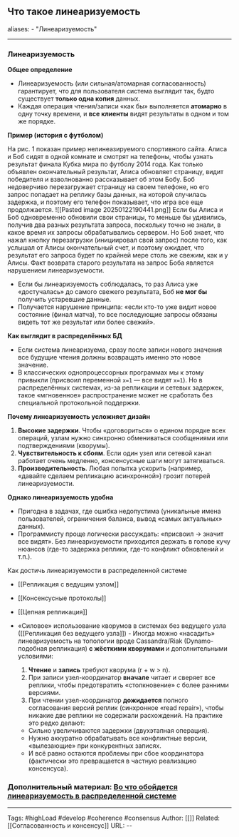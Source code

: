 ## Что такое линеаризуемость
aliases: 
	- "Линеаризуемость"

---

### Линеаризуемость

**Общее определение**

- Линеаризуемость (или сильная/атомарная согласованность) гарантирует, что для пользователя система выглядит так, будто существует **только одна копия** данных.
- Каждая операция чтения/записи «как бы» выполняется **атомарно** в одну точку времени, и **все клиенты** видят результаты в одном и том же порядке.

**Пример (история с футболом)**

На рис. 1 показан пример нелинеазируемого спортивного сайта. Алиса и Боб сидят в одной комнате и смотрят на телефоны, чтобы узнать результат финала Кубка мира по футболу 2014 года. Как только объявлен окончательный результат, Алиса обновляет страницу, видит победителя и взволнованно рассказывает об этом Бобу. Боб недоверчиво перезагружает страницу на своем телефоне, но его запрос попадает на реплику базы данных, на которой случилась задержка, и поэтому его телефон показывает, что игра все еще продолжается.
![[Pasted image 20250122190441.png]]
Если бы Алиса и Боб одновременно обновили свои страницы, то меньше бы удивились, получив два разных результата запроса, поскольку точно не знали, в какое время их запросы обрабатывались сервером. Но Боб знает, что нажал кнопку перезагрузки (инициировал свой запрос) после того, как услышал от Алисы окончательный счет, и поэтому ожидает, что результат его запроса будет по крайней мере столь же свежим, как и у Алисы. Факт возврата старого результата на запрос Боба является нарушением линеаризуемости.

- Если бы линеаризуемость соблюдалась, то раз Алиса уже «достучалась» до самого свежего результата, Боб **не мог бы** получить устаревшие данные.
- Получается нарушение принципа: «если кто-то уже видит новое состояние (финал матча), то все последующие запросы обязаны видеть тот же результат или более свежий».

**Как выглядит в распределённых БД**

- Если система линеаризуема, сразу после записи нового значения все будущие чтения должны возвращать именно это новое значение.
- В классических однопроцессорных программах мы к этому привыкли (присвоил переменной `x=1` — все видят `x=1`). Но в распределённых системах, из-за репликации и сетевых задержек, такое «мгновенное» распространение может не сработать без специальной протокольной поддержки.

**Почему линеаризуемость усложняет дизайн**

1. **Высокие задержки**. Чтобы «договориться» о едином порядке всех операций, узлам нужно синхронно обмениваться сообщениями или подтверждениями (кворумы).
2. **Чувствительность к сбоям**. Если один узел или сетевой канал работает очень медленно, консенсусные шаги могут затягиваться.
3. **Производительность**. Любая попытка ускорить (например, «давайте сделаем репликацию асинхронной») грозит потерей линеаризуемости.

**Однако линеаризуемость удобна**

- Пригодна в задачах, где ошибка недопустима (уникальные имена пользователей, ограничения баланса, вывод «самых актуальных» данных).
- Программисту проще логически рассуждать: «присвоил → значит все видят». Без линеаризуемости приходится держать в голове кучу нюансов (где-то задержка реплики, где-то конфликт обновлений и т.п.).

Как достичь линеаризуемости в распределенной системе
- [[Репликация с ведущим узлом]]
- [[Консенсусные протоколы]]
- [[Цепная репликация]]
-  «Силовое» использование кворумов в системах без ведущего узла ([[Репликация без ведущего узла]]) - 
	Иногда можно «насадить» линеаризуемость на топологии вроде Cassandra/Riak (Dynamo-подобная репликация) **с жёсткими кворумами** и дополнительными условиями:

	1. **Чтение** и **запись** требуют кворума (r + w > n).
	2. При записи узел-координатор **вначале** читает и сверяет все реплики, чтобы предотвратить «столкновение» с более ранними версиями.
	3. При чтении узел-координатор **дожидается** полного согласования версий реплик (синхронное «read repair»), чтобы никакие две реплики не содержали расхождений.
	На практике это редко делают:
	- Сильно увеличиваются задержки (двухэтапная операция).
	- Нужно аккуратно обрабатывать все конфликтные версии, «вылезающие» при конкурентных записях.
	- И всё равно остаются проблемы при сбое координатора (фактически это превращается в частную реализацию консенсуса).


### Дополнительный материал: [Во что обойдется линеаризуемость в распределенной системе](https://habr.com/ru/companies/vk/articles/793210/)

---
Tags: #highLoad #develop #coherence  #consensus
Author: [[]]
Related: [[Согласованность и консенсус]]
URL: -- 